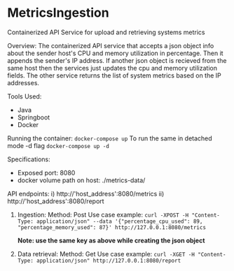# MetricsIngestion
Containerized API Service for upload and retrieving systems metrics

Overview:
  The containerized API service that accepts a json object info about the sender host's CPU and memory utilization in percentage. Then it appends the sender's IP address. If another json object is recieved from the same host then the services just updates the cpu and memory utilization fields. The other service returns the list of system metrics based on the IP addresses.

Tools Used:
  - Java
  - Springboot
  - Docker
  
Running the container:
  `docker-compose up`
  To run the same in detached mode -d flag
  `docker-compose up -d`

Specifications:
 - Exposed port: 8080
 - docker volume path on host: ./metrics-data/

API endpoints:
  i) http://'host_address':8080/metrics
  ii) http://'host_address':8080/report

1. Ingestion:
    Method: Post
    Use case example:
      `curl -XPOST -H "Content-Type: application/json" --data '{"percentage_cpu_used": 89, "percentage_memory_used": 87}' http://127.0.0.1:8080/metrics`
      
      **Note: use the same key as above while creating the json object**
 
2. Data retrieval:
     Method: Get
     Use case example:
         `curl -XGET -H "Content-Type: application/json" http://127.0.0.1:8080/report`
